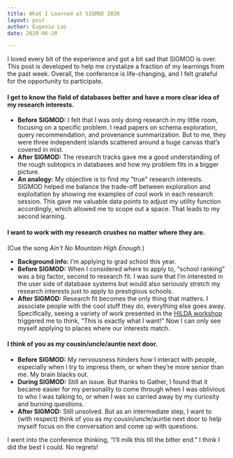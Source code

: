 ```yaml
---
title: What I Learned at SIGMOD 2020
layout: post
author: Eugenie Lai
date: 2020-06-20

---
```


I loved every bit of the experience and got a bit sad that SIGMOD is over. This post is developed to help me crystalize a fraction of my learnings from the past week. Overall, the conference is life-changing, and I felt grateful for the opportunity to participate.

#### I get to know the field of databases better and have a more clear idea of my research interests.
* **Before SIGMOD:** I felt that I was only doing research in my little room, focusing on a specific problem. I read papers on schema exploration, query recommendation, and provenance summarization. But to me, they were three independent islands scattered around a huge canvas that’s covered in mist.
* **After SIGMOD:** The research tracks gave me a good understanding of the rough subtopics in databases and how my problem fits in a bigger picture.
* **An analogy:** My objective is to find my "true" research interests. SIGMOD helped me balance the trade-off between exploration and exploitation by showing me examples of cool work in each research session. This gave me valuable data points to adjust my utility function accordingly, which allowed me to scope out a space. That leads to my second learning.

#### I want to work with my research crushes no matter where they are.  
(Cue the song *Ain't No Mountain High Enough*.)
* **Background info:** I’m applying to grad school this year.
* **Before SIGMOD:** When I considered where to apply to, “school ranking” was a big factor, second to research fit. I was sure that I’m interested in the user side of database systems but would also seriously stretch my research interests just to apply to prestigious schools.
* **After SIGMOD:** Research fit becomes the only thing that matters. I associate people with the cool stuff they do, everything else goes away. Specifically, seeing a variety of work presented in the [HILDA workshop](https://hilda.io/2020/) triggered me to think, “This is exactly what I want!” Now I can only see myself applying to places where our interests match. 

#### I think of you as my cousin/uncle/auntie next door. 
* **Before SIGMOD:** My nervousness hinders how I interact with people, especially when I try to impress them, or when they’re more senior than me. My brain blacks out. 
* **During SIGMOD:** Still an issue. But thanks to Gather, I found that it became easier for my personality to come through when I was oblivious to who I was talking to, or when I was so carried away by my curiosity and burning questions.
* **After SIGMOD:** Still unsolved. But as an intermediate step, I want to (with respect) think of you as my cousin/uncle/auntie next door to help myself focus on the conversation and come up with questions. 

I went into the conference thinking, “I’ll milk this till the bitter end.” I think I did the best I could. No regrets!

